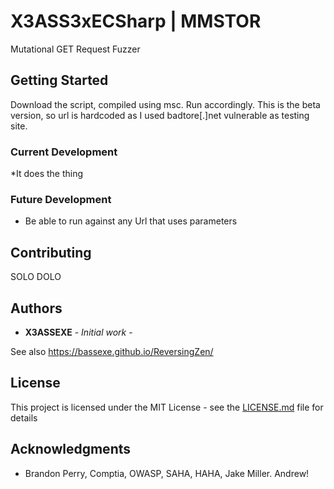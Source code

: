 # X3ASS3xECSharp | MMSTOR

Mutational GET Request Fuzzer

## Getting Started
Download the script, compiled using msc. Run accordingly. 
This is the beta version, so url is hardcoded as I used badtore[.]net vulnerable as testing site.

### Current Development
*It does the thing

### Future Development
* Be able to run against any Url that uses parameters
## Contributing
SOLO DOLO

## Authors

* **X3ASSEXE** - *Initial work* - 

See also https://bassexe.github.io/ReversingZen/

## License

This project is licensed under the MIT License - see the [LICENSE.md](LICENSE.md) file for details

## Acknowledgments

* Brandon Perry, Comptia, OWASP, SAHA, HAHA, Jake Miller. Andrew!


